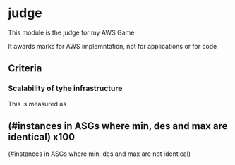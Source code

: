 # judge

This module is the judge for my AWS Game

It awards marks for AWS implemntation, not for applications or for code


## Criteria

### Scalability of tyhe infrastructure

This is measured as 

(#instances in ASGs where min, des and max are identical) x100
--------------------------------------------------------------
 (#instances in ASGs where min, des and max are not identical)


